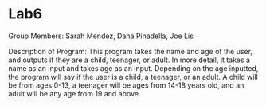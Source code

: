 # Lab6

Group Members: Sarah Mendez, Dana Pinadella, Joe Lis

Description of Program: This program takes the name and age of the user, and outputs if they are a child, teenager, or adult. 
In more detail, it takes a name as an input and takes age as an input. Depending on the age inputted, the program will say if the user is a child, 
a teenager, or an adult. A child will be from ages 0-13, a teenager will be ages from 14-18 years old, and an adult will be any age from 19 and above.
